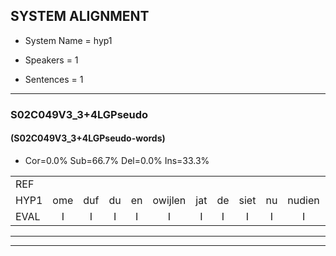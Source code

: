 
## SYSTEM ALIGNMENT

- System Name = hyp1

- Speakers = 1

- Sentences = 1

---

### S02C049V3_3+4LGPseudo

#### (S02C049V3_3+4LGPseudo-words)

- Cor=0.0%	Sub=66.7%	Del=0.0%	Ins=33.3%

|  |  |  |  |  |  |  |  |  |  |  |  |  |  |  |  |  |  |  |  |  |  |  |  |  |  |  |  |  |  |  |  |  |  |  |  |  |  |  |  |  |  |  |  |  |  |  |  |  |  |  |  |  |  |  |  |  |  |  |  |  |  |  |  |  |  |  |  |  |  |  |  |  |  |  |  |  |  |  |  |  |  |  |  |  |  |  |  |
|:--- |:---:|:---:|:---:|:---:|:---:|:---:|:---:|:---:|:---:|:---:|:---:|:---:|:---:|:---:|:---:|:---:|:---:|:---:|:---:|:---:|:---:|:---:|:---:|:---:|:---:|:---:|:---:|:---:|:---:|:---:|:---:|:---:|:---:|:---:|:---:|:---:|:---:|:---:|:---:|:---:|:---:|:---:|:---:|:---:|:---:|:---:|:---:|:---:|:---:|:---:|:---:|:---:|:---:|:---:|:---:|:---:|:---:|:---:|:---:|:---:|:---:|:---:|:---:|:---:|:---:|:---:|:---:|:---:|:---:|:---:|:---:|:---:|:---:|:---:|:---:|:---:|:---:|:---:|:---:|:---:|:---:|:---:|:---:|:---:|:---:|:---:|:---:|
| REF |  |  |  |  |  |  |  |  |  |  |  |  |  |  |  |  |  |  |  |  |  |  |  |  |  |  |  |  |  | ometuif | toejietsen | oonwijlen | jattesiet | * | nurudien | stoenydaas | deuveltek | * | juitonie | gevijdel | sidowaan | spekkeraai | wachteniek | * | * | verpierik | nappegreeuw | * | mantaroen | schielendaspen | *s | * | crobeklunker | kabbestepen | verwarig | ooiebiekje | * | fandelig | jalekrewen | smoralij | * | zeekvlachine | kanaroe | toineetlijgen | * | meitsegrok | * | kantelogsten | * | * | ondermind | * | choporatie | zennebral | ijraspangen | * | blottenduuf | * | girdofhaalder | tobbermoeit | *s | poentalschouden | * | havedil | verbrakkertje | gerauwejaak | hapeneren |
| HYP1 | ome | duf | du | en | owijlen | jat | de | siet | nu | nudien | to | ni | da | de | te | toni | gevede | su | buan | spik | kery | wagte | mik | vrbi | rik | verpirik | nare | mam | mam | da | run | schelen | daspen | kro | b | klunar | klunker | kabus | teppen | verwerin | hoebiek | je | van | delim | van | de | lim | jal | de | krewen | smorane | zzevugina | kanaroue | do | neeluigen | ne | der | metder | roek | kante | kantesten | onde | onde | rumend | co | covpore | di | zine | bral | era | panen | loblodegu | girdof | helder | dobbel | modd | pon | talshoden | ha | hvedil | verbracer | a | ge | jak | haen | eren | a |
| EVAL | I | I | I | I | I | I | I | I | I | I | I | I | I | I | I | I | I | I | I | I | I | I | I | I | I | I | I | I | I | S | S | S | S | S | S | S | S | S | S | S | S | S | S | S | S | S | S | S | S | S | S | S | S | S | S | S | S | S | S | S | S | S | S | S | S | S | S | S | S | S | S | S | S | S | S | S | S | S | S | S | S | S | S | S | S | S | S |
---

---

